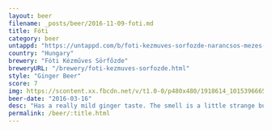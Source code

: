 ```yaml
---
layout: beer
filename: _posts/beer/2016-11-09-foti.md
title: Fóti
category: beer
untappd: "https://untappd.com/b/foti-kezmuves-sorfozde-narancsos-mezes-gyombersor/444408"
country: "Hungary"
brewery: "Fóti Kézműves Sörfőzde"
breweryURL: "/brewery/foti-kezmuves-sorfozde.html"
style: "Ginger Beer"
score: 7
img: https://scontent.xx.fbcdn.net/v/t1.0-0/p480x480/1918614_10153966650093745_125776627995891948_n.jpg?_nc_cat=107&_nc_ht=scontent.xx&oh=95412c5bc63911e8835333953b956721&oe=5D31EC72
beer-date: "2016-03-16"
desc: "Has a really mild ginger taste. The smell is a little strange but the flavour really grows on you"
permalink: /beer/:title.html
---
```

